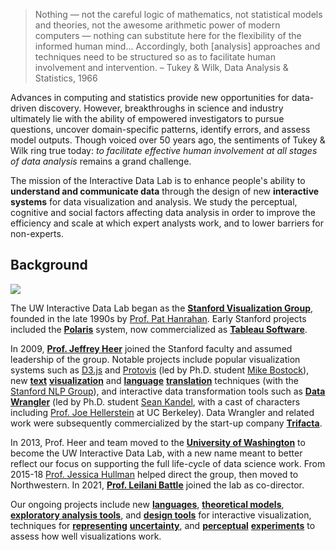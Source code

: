 <blockquote class="quote">
Nothing &mdash; not the careful logic of mathematics, not statistical models and theories, not the awesome arithmetic power of modern computers &mdash; nothing can substitute here for the flexibility of the informed human mind... Accordingly, both [analysis] approaches and techniques need to be structured so as to facilitate human involvement and intervention. &ndash; Tukey &amp; Wilk, Data Analysis &amp; Statistics, 1966
</blockquote>

Advances in computing and statistics provide new opportunities for data-driven discovery. However, breakthroughs in science and industry ultimately lie with the ability of empowered investigators to pursue questions, uncover domain-specific patterns, identify errors, and assess model outputs. Though voiced over 50 years ago, the sentiments of Tukey &amp; Wilk ring true today: _to facilitate effective human involvement at all stages of data analysis_ remains a grand challenge.

The mission of the Interactive Data Lab is to enhance people's ability to **understand and communicate data** through the design of new **interactive systems** for data visualization and analysis. We study the perceptual, cognitive and social factors affecting data analysis in order to improve the efficiency and scale at which expert analysts work, and to lower barriers for non-experts.

## Background

<img class="right" src="/images/about/migration.png" />

The UW Interactive Data Lab began as the [**Stanford Visualization Group**](http://vis.stanford.edu), founded in the late 1990s by [Prof. Pat Hanrahan](http://graphics.stanford.edu/~hanrahan/). Early Stanford projects included the [**Polaris**](http://www.graphics.stanford.edu/projects/polaris/) system, now commercialized as [**Tableau Software**](http://www.tableausoftware.com/).</br>

In 2009, [**Prof. Jeffrey Heer**](https://homes.cs.washington.edu/~jheer) joined the Stanford faculty and assumed leadership of the group. Notable projects include popular visualization systems such as [D3.js](/papers/d3) and [Protovis](/papers/protovis) (led by Ph.D. student [Mike Bostock](http://bost.ocks.org/mike/)), new [**text**](/papers/termite/) [**visualization**](/papers/topic-model-diagnostics/) and [**language**](/papers/ptm/) [**translation**](/papers/interactive-translation/) techniques (with the [Stanford NLP Group](http://nlp.stanford.edu/)), and interactive data transformation tools such as [**Data Wrangler**](http://vis.stanford.edu/wrangler") (led by Ph.D. student [Sean Kandel](https://en.wikipedia.org/wiki/Sean_Kandel), with a cast of characters including [Prof. Joe Hellerstein](https://dsf.berkeley.edu/jmh/) at UC Berkeley). Data Wrangler and related work were subsequently commercialized by the start-up company [**Trifacta**](http://trifacta.com).</br>

In 2013, Prof. Heer and team moved to the [**University of Washington**](http://uw.edu) to become the UW Interactive Data Lab, with a new name meant to better reflect our focus on supporting the full life-cycle of data science work. From 2015-18 [Prof. Jessica Hullman](http://users.eecs.northwestern.edu/~jhullman/) helped direct the group, then moved to Northwestern. In 2021, [**Prof. Leilani Battle**](https://homes.cs.washington.edu/~leibatt) joined the lab as co-director.</br>

Our ongoing projects include new [**languages**](/papers/vega-lite/), [**theoretical models**](/papers/graphscape/), [**exploratory analysis tools**](/papers/voyager2/), and [**design tools**](/papers/lyra/) for interactive visualization, techniques for [**representing**](/papers/uncertainty-palettes/) [**uncertainty**](/papers/hops-trends/), and [**perceptual**](/papers/quantitative-color/) [**experiments**](/papers/latency/) to assess how well visualizations work.

